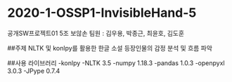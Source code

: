 # 2020-1-OSSP1-InvisibleHand-5
공개SW프로젝트01 5조 보않손
팀원 : 김우용, 박종근, 최윤호, 김도훈

##주제
 NLTK 및 konlpy를 활용한 한글 소설 등장인물의 감정 분석 및 흐름 파악

##사용 라이브러리
-konlpy
-NLTK 3.5
-numpy 1.18.3
-pandas 1.0.3
-openpyxl 3.0.3
-JPype 0.7.4